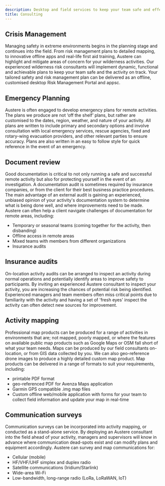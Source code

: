 ```yaml
---
description: Desktop and field services to keep your team safe and effective in the field
title: Consulting
---
```


## Crisis Management
Managing safety in extreme environments begins in the planning stage and continues into the field. From risk management plans to detailed mapping, to innovative offline apps and real-life first aid training, Austere can highlight and mitigate areas of concern for your wilderness activities. Our experienced wilderness risk consultants will implement dynamic, functional and achievable plans to keep your team safe and the activity on track. Your tailored safety and risk management plan can be delivered as an offline, customised desktop Risk Management Portal and appsc.

## Emergency Planning
Austere is often engaged to develop emergency plans for remote activities. The plans we produce are not ‘off the shelf’ plans, but rather are customised to the dates, region, weather, and nature of your activity. All plans are written to include primary and secondary options and involve consultation with local emergency services, rescue agencies, fixed and rotary-wing evacuation providers, and other relevant parties to ensure accuracy. Plans are also written in an easy to follow style for quick reference in the event of an emergency.

## Document review
Good documentation is critical to not only running a safe and successful remote activity but also for protecting yourself in the event of an investigation. A documentation audit is sometimes required by insurance companies, or from the client for their best business practice procedures. The main advantage of an external audit is gaining an experienced, unbiased opinion of your activity's documentation system to determine what is being done well, and where improvements need to be made. Austere can often help a client navigate challenges of documentation for remote areas, including:

- Temporary or seasonal teams (coming together for the activity, then disbanding)
- Offline access in remote areas
- Mixed teams with members from different organizations
- Insurance audits

## Insurance audits
On-location activity audits can be arranged to inspect an activity during normal operations and potentially identify areas to improve safety to participants. By inviting an experienced Austere consultant to inspect your activity, you are increasing the chances of potential risk being identified. Experienced managers and team members often miss critical points due to familiarity with the activity and having a set of 'fresh eyes' inspect the activity can often detect new sources for improvement.

## Activity mapping
Professional map products can be produced for a range of activities in environments that are; not mapped, poorly mapped, or where the features on available public map products such as Google Maps or OSM fall short of what your team needs. Maps can be produced by our field consultants on-location, or from GIS data collected by you. We can also geo-reference drone images to produce a highly detailed custom map product. Map products can be delivered in a range of formats to suit your requirements, including:

- printable PDF format
- geo-referenced PDF for Avenza Maps application
- Garmin GPS compatible .img map files
- Custom offline web/mobile application with forms for your team to collect field information and update your map in real-time

## Communication surveys
Communication surveys can be incorporated into activity mapping, or conducted as a stand-alone service. By deploying an Austere consultant into the field ahead of your activity, managers and supervisors will know in advance where communication dead-spots exist and can modify plans and equipment accordingly. Austere can survey and map communications for:

- Cellular (mobile)
- HF/VHF/UHF simplex and duplex radio
- Satellite communications (Iridium/Starlink)
- Wide-area Wi-Fi
- Low-bandwidth, long-range radio (LoRa, LoRaWAN, IoT)
